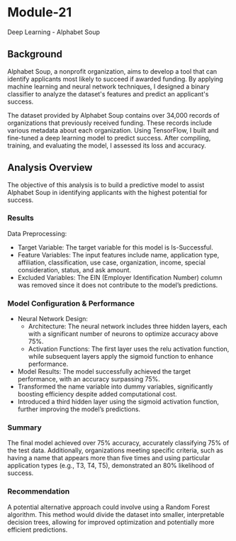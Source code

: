 # Module-21
Deep Learning - Alphabet Soup

## Background

Alphabet Soup, a nonprofit organization, aims to develop a tool that can identify applicants most likely to succeed if awarded funding. By applying machine learning and neural network techniques, I designed a binary classifier to analyze the dataset's features and predict an applicant's success.

The dataset provided by Alphabet Soup contains over 34,000 records of organizations that previously received funding. These records include various metadata about each organization. Using TensorFlow, I built and fine-tuned a deep learning model to predict success. After compiling, training, and evaluating the model, I assessed its loss and accuracy.

## Analysis Overview

The objective of this analysis is to build a predictive model to assist Alphabet Soup in identifying applicants with the highest potential for success.

### Results
Data Preprocessing:

- Target Variable: The target variable for this model is Is-Successful.
- Feature Variables: The input features include name, application type, affiliation, classification, use case, organization, income, special consideration, status, and ask amount.
- Excluded Variables: The EIN (Employer Identification Number) column was removed since it does not contribute to the model’s predictions.

### Model Configuration & Performance
- Neural Network Design: 
  - Architecture: The neural network includes three hidden layers, each with a significant number of neurons to optimize accuracy above 75%.
  - Activation Functions: The first layer uses the relu activation function, while subsequent layers apply the sigmoid function to enhance performance.
- Model Results: The model successfully achieved the target performance, with an accuracy surpassing 75%.
- Transformed the name variable into dummy variables, significantly boosting efficiency despite added computational cost.
- Introduced a third hidden layer using the sigmoid activation function, further improving the model’s predictions.

### Summary
The final model achieved over 75% accuracy, accurately classifying 75% of the test data. Additionally, organizations meeting specific criteria, such as having a name that appears more than five times and using particular application types (e.g., T3, T4, T5), demonstrated an 80% likelihood of success.

### Recommendation
A potential alternative approach could involve using a Random Forest algorithm. This method would divide the dataset into smaller, interpretable decision trees, allowing for improved optimization and potentially more efficient predictions.
